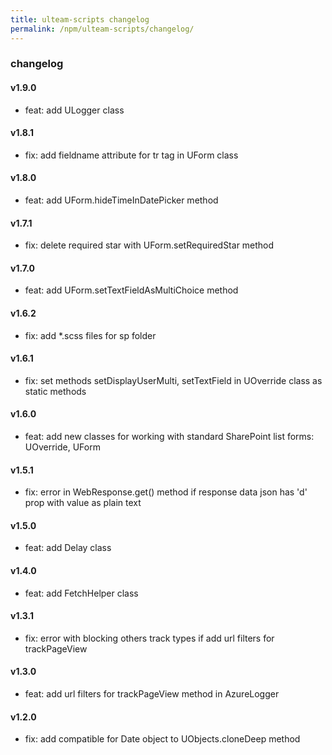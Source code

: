 ```yaml
---
title: ulteam-scripts changelog
permalink: /npm/ulteam-scripts/changelog/
---
```


### changelog

#### v1.9.0
- feat: add ULogger class

#### v1.8.1
- fix: add fieldname attribute for tr tag in UForm class

#### v1.8.0
- feat: add UForm.hideTimeInDatePicker method

#### v1.7.1
- fix: delete required star with UForm.setRequiredStar method

#### v1.7.0
- feat: add UForm.setTextFieldAsMultiChoice method

#### v1.6.2
- fix: add *.scss files for sp folder

#### v1.6.1
- fix: set methods setDisplayUserMulti, setTextField in UOverride class as static methods

#### v1.6.0
- feat: add new classes for working with standard SharePoint list forms: UOverride, UForm

#### v1.5.1
- fix: error in WebResponse.get() method if response data json has 'd' prop with value as plain text 

#### v1.5.0
- feat: add Delay class

#### v1.4.0
- feat: add FetchHelper class

#### v1.3.1
- fix: error with blocking others track types if add url filters for trackPageView

#### v1.3.0
- feat: add url filters for trackPageView method in AzureLogger

#### v1.2.0
- fix: add compatible for Date object to UObjects.cloneDeep method